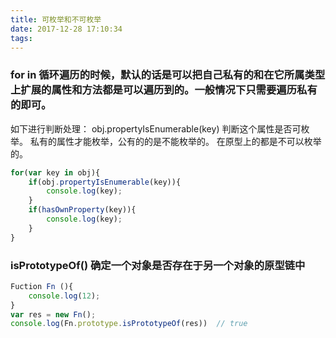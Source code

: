 ```yaml
---
title: 可枚举和不可枚举
date: 2017-12-28 17:10:34
tags:
---
```


### for in 循环遍历的时候，默认的话是可以把自己私有的和在它所属类型上扩展的属性和方法都是可以遍历到的。一般情况下只需要遍历私有的即可。
如下进行判断处理：
obj.propertyIsEnumerable(key) 判断这个属性是否可枚举。 私有的属性才能枚举，公有的的是不能枚举的。
在原型上的都是不可以枚举的。
```javascript
for(var key in obj){
    if(obj.propertyIsEnumerable(key)){
        console.log(key);
    }
    if(hasOwnProperty(key)){
        console.log(key);
    }
}
```


### isPrototypeOf()   确定一个对象是否存在于另一个对象的原型链中
```javascript
Fuction Fn (){
    console.log(12);
}
var res = new Fn();
console.log(Fn.prototype.isPrototypeOf(res))  // true
```